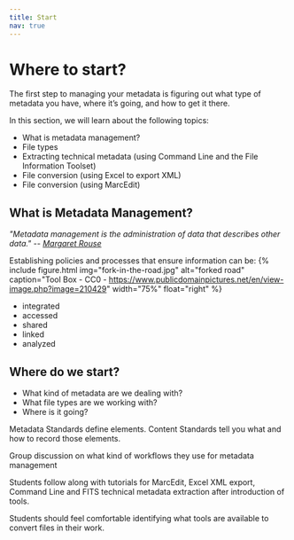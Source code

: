 ```yaml
---
title: Start
nav: true
---
```


# Where to start?

The first step to managing your metadata is figuring out what type of metadata you have, where it’s going, and how to get it there.

In this section, we will learn about the following topics:
* What is metadata management?
* File types
* Extracting technical metadata (using Command Line and the File Information Toolset)
* File conversion (using Excel to export XML)
* File conversion (using MarcEdit)

## What is Metadata Management?
*"Metadata management is the administration of data that describes other data." -- [Margaret Rouse](https://whatis.techtarget.com/definition/metadata-management)*

Establishing policies and processes that ensure information can be:
{% include figure.html img="fork-in-the-road.jpg" alt="forked road" caption="Tool Box - CC0 - https://www.publicdomainpictures.net/en/view-image.php?image=210429" width="75%" float="right" %}
* integrated
* accessed
* shared
* linked
* analyzed

## Where do we start?
* What kind of metadata are we dealing with?
* What file types are we working with?
* Where is it going?


Metadata Standards define elements.
Content Standards tell you what and how to record those elements.

Group discussion on what kind of workflows they use for metadata management

Students follow along with tutorials for MarcEdit, Excel XML export, Command Line and FITS technical metadata extraction after introduction of tools.

Students should feel comfortable identifying what tools are available to convert files in their work.
